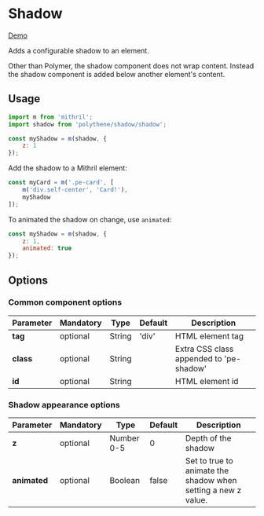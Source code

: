 # Shadow

<a class="btn-demo" href="http://arthurclemens.github.io/Polythene-examples/index.html#/shadow">Demo</a>

Adds a configurable shadow to an element.

Other than Polymer, the shadow component does not wrap content. Instead the shadow component is added below another element's content.


## Usage

~~~javascript
import m from 'mithril';
import shadow from 'polythene/shadow/shadow';

const myShadow = m(shadow, {
	z: 1
});
~~~

Add the shadow to a Mithril element:

~~~javascript
const myCard = m('.pe-card', [
    m('div.self-center', 'Card!'),
    myShadow
]);
~~~

To animated the shadow on change, use `animated`:

~~~javascript
const myShadow = m(shadow, {
	z: 1,
	animated: true
});
~~~

## Options

### Common component options

| **Parameter** |  **Mandatory** | **Type** | **Default** | **Description** |
| ------------- | -------------- | -------- | ----------- | --------------- |
| **tag** | optional | String | 'div' | HTML element tag |
| **class** | optional | String |  | Extra CSS class appended to 'pe-shadow' |
| **id** | optional | String | | HTML element id |

### Shadow appearance options

| **Parameter** |  **Mandatory** | **Type** | **Default** | **Description** |
| ------------- | -------------- | -------- | ----------- | --------------- |
| **z** | optional | Number 0-5 | 0 | Depth of the shadow |
| **animated** | optional | Boolean | false | Set to true to animate the shadow when setting a new z value. |
